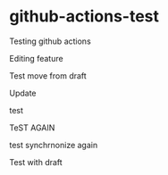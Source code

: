 # github-actions-test
Testing github actions

Editing feature

Test move from draft

Update

test


TeST AGAIN

test synchrnonize again

Test with draft

